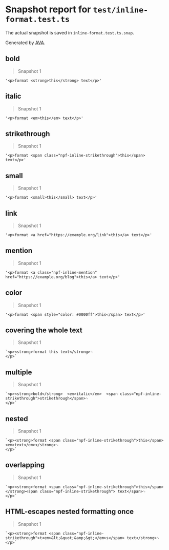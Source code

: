 # Snapshot report for `test/inline-format.test.ts`

The actual snapshot is saved in `inline-format.test.ts.snap`.

Generated by [AVA](https://avajs.dev).

## bold

> Snapshot 1

    '<p>format <strong>this</strong> text</p>'

## italic

> Snapshot 1

    '<p>format <em>this</em> text</p>'

## strikethrough

> Snapshot 1

    '<p>format <span class="npf-inline-strikethrough">this</span> text</p>'

## small

> Snapshot 1

    '<p>format <small>this</small> text</p>'

## link

> Snapshot 1

    '<p>format <a href="https://example.org/link">this</a> text</p>'

## mention

> Snapshot 1

    '<p>format <a class="npf-inline-mention" href="https://example.org/blog">this</a> text</p>'

## color

> Snapshot 1

    '<p>format <span style="color: #0000ff">this</span> text</p>'

## covering the whole text

> Snapshot 1

    `<p><strong>format this text</strong>␊
    </p>`

## multiple

> Snapshot 1

    `<p><strong>bold</strong>  <em>italic</em>  <span class="npf-inline-strikethrough">strikethrough</span>␊
    </p>`

## nested

> Snapshot 1

    `<p><strong>format <span class="npf-inline-strikethrough">this</span> <em>text</em></strong>␊
    </p>`

## overlapping

> Snapshot 1

    `<p><strong>format <span class="npf-inline-strikethrough">this</span></strong><span class="npf-inline-strikethrough"> text</span>␊
    </p>`

## HTML-escapes nested formatting once

> Snapshot 1

    `<p><strong>format <span class="npf-inline-strikethrough">t<em>&lt;&quot;&amp;&gt;</em>s</span> text</strong>␊
    </p>`
